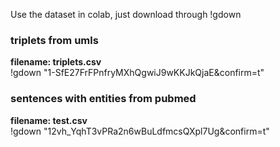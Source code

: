 Use the dataset in colab, just download through !gdown  

### triplets from umls
**filename: triplets.csv**  
!gdown "1-SfE27FrFPnfryMXhQgwiJ9wKKJkQjaE&confirm=t"  
  
### sentences with entities from pubmed  

**filename: test.csv**  
!gdown "12vh_YqhT3vPRa2n6wBuLdfmcsQXpl7Ug&confirm=t"
